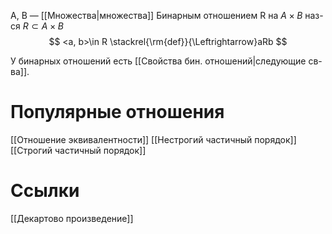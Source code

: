 A, B — [[Множества|множества]]
Бинарным отношением R на $A\times B$ наз-ся $R\subset A\times B$
$$
<a, b>\in R \stackrel{\rm{def}}{\Leftrightarrow}aRb
$$

У бинарных отношений есть [[Свойства бин. отношений|следующие св-ва]].
# Популярные отношения
[[Отношение эквивалентности]]
[[Нестрогий частичный порядок]]
[[Строгий частичный порядок]]

# Ссылки
[[Декартово произведение]]